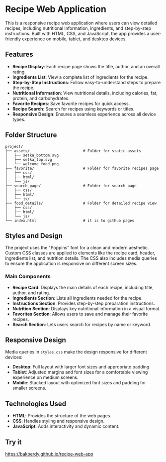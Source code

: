 # Recipe Web Application

This is a responsive recipe web application where users can view detailed recipes, including nutritional information, ingredients, and step-by-step instructions. Built with HTML, CSS, and JavaScript, the app provides a user-friendly experience on mobile, tablet, and desktop devices.

## Features

- **Recipe Display**: Each recipe page shows the title, author, and an overall rating.
- **Ingredients List**: View a complete list of ingredients for the recipe.
- **Step-by-Step Instructions**: Follow easy-to-understand steps to prepare the recipe.
- **Nutritional Information**: View nutritional details, including calories, fat, protein, and carbohydrates.
- **Favorite Recipes**: Save favorite recipes for quick access.
- **Recipe Search**: Search for recipes using keywords or titles.
- **Responsive Design**: Ensures a seamless experience across all device types.

## Folder Structure

```
project/
├── assets/                        # Folder for static assets
│   ├── setka_bottom.svg           
│   ├── setka_top.svg              
│   └── welcome_food.png           
├── favorite/                      # Folder for favorite recipes page
│   ├── css/                       
│   ├── html/                      
│   └── js/                        
├── search_page/                   # Folder for search page
│   ├── css/                       
│   ├── html/                      
│   └── js/                        
├── food_details/                  # Folder for detailed recipe view
│   ├── css/                      
│   ├── html/                      
│   └── js/                        
└── index.html                     # it is to github pages
```

## Styles and Design

The project uses the "Poppins" font for a clean and modern aesthetic. Custom CSS classes are applied to elements like the recipe card, header, ingredients list, and nutrition details. The CSS also includes media queries to ensure the application is responsive on different screen sizes.

### Main Components

- **Recipe Card**: Displays the main details of each recipe, including title, author, and rating.
- **Ingredients Section**: Lists all ingredients needed for the recipe.
- **Instructions Section**: Provides step-by-step preparation instructions.
- **Nutrition Section**: Displays key nutritional information in a visual format.
- **Favorites Section**: Allows users to save and manage their favorite recipes.
- **Search Section**: Lets users search for recipes by name or keyword.

## Responsive Design

Media queries in `styles.css` make the design responsive for different devices:

- **Desktop**: Full layout with larger font sizes and appropriate padding.
- **Tablet**: Adjusted margins and font sizes for a comfortable viewing experience on medium screens.
- **Mobile**: Stacked layout with optimized font sizes and padding for smaller screens.

## Technologies Used

- **HTML**: Provides the structure of the web pages.
- **CSS**: Handles styling and responsive design.
- **JavaScript**: Adds interactivity and dynamic content.

## Try it 
<a>https://bakberdy.github.io/recipe-web-app</a>
